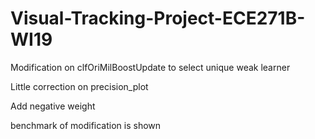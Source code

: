 ﻿# Visual-Tracking-Project-ECE271B-WI19

Modification on clfOriMilBoostUpdate to select unique weak learner

Little correction on precision_plot

Add negative weight

benchmark of modification is shown
